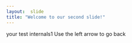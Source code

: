 ```yaml
---
layout:  slide
title: "Welcome to our second slide!"
---
```

your test internals1
Use the left arrow to go back
